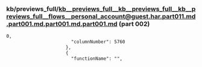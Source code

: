 ### kb/previews_full/kb__previews_full__kb__previews_full__kb__previews_full__flows__personal_account@guest.har.part011.md.part001.md.part001.md.part001.md (part 002)

```md
0,
                        "columnNumber": 5760
                      },
                      {
                        "functionName": "",
   
```

```
